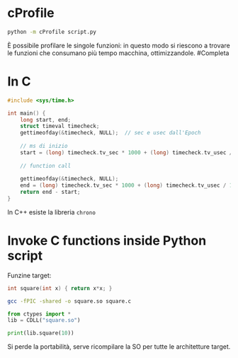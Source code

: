 # cProfile
```bash
python -m cProfile script.py
```

È possibile profilare le singole funzioni: in questo modo si riescono a trovare le funzioni che consumano più tempo macchina, ottimizzandole. #Completa
# In C
```C
#include <sys/time.h>

int main() {
	long start, end;
	struct timeval timecheck;
	gettimeofday(&timecheck, NULL);  // sec e usec dall'Epoch
	
	// ms di inizio
	start = (long) timecheck.tv_sec * 1000 + (long) timecheck.tv_usec / 1000
	
	// function call
	
	gettimeofday(&timecheck, NULL);
	end = (long) timecheck.tv_sec * 1000 + (long) timecheck.tv_usec / 1000
	return end - start;
}
```

In C++ esiste la libreria `chrono`
# Invoke C functions inside Python script
Funzine target:
```C
int square(int x) { return x*x; }
```

```bash
gcc -fPIC -shared -o square.so square.c
```

```Python
from ctypes import *
lib = CDLL("square.so")

print(lib.square(10))
```

Si perde la portabilità, serve ricompilare la SO per tutte le architetture target.